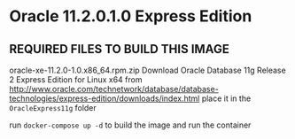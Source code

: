 # Oracle 11.2.0.1.0 Express Edition

REQUIRED FILES TO BUILD THIS IMAGE
----------------------------------
oracle-xe-11.2.0-1.0.x86_64.rpm.zip
Download Oracle Database 11g Release 2 Express Edition for Linux x64
from http://www.oracle.com/technetwork/database/database-technologies/express-edition/downloads/index.html
place it in the `OracleExpress11g` folder

run `docker-compose up -d` to build the image and run the container
